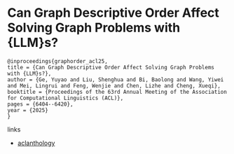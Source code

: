 # Can Graph Descriptive Order Affect Solving Graph Problems with {LLM}s?

```
@inproceedings{graphorder_acl25,
title = {Can Graph Descriptive Order Affect Solving Graph Problems with {LLM}s?},
author = {Ge, Yuyao and Liu, Shenghua and Bi, Baolong and Wang, Yiwei and Mei, Lingrui and Feng, Wenjie and Chen, Lizhe and Cheng, Xueqi},
booktitle = {Proceedings of the 63rd Annual Meeting of the Association for Computational Linguistics (ACL)},
pages = {6404--6420},
year = {2025}
}
```

links
- [aclanthology](https://aclanthology.org/2025.acl-long.321/)
